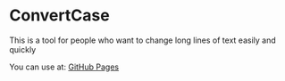 # ConvertCase
This is a tool for people who want to change long lines of text easily and quickly

You can use at: [GitHub Pages](https://matheus-gs.github.io/ConvertCase/)
